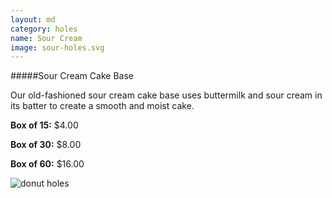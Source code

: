 ```yaml
---
layout: md
category: holes
name: Sour Cream
image: sour-holes.svg
---
```


#####Sour Cream Cake Base

Our old-fashioned sour cream cake base uses buttermilk and sour cream in its batter to create a smooth and moist cake.

**Box of 15:** $4.00

**Box of 30:** $8.00

**Box of 60:** $16.00

![donut holes]({{site.baseurl}}/images/sour-holes.svg)